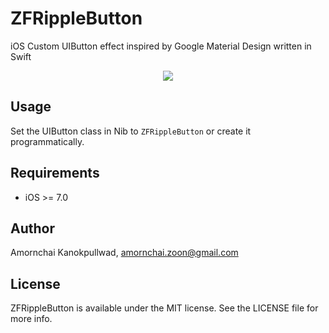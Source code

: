 ZFRippleButton
==============

iOS Custom UIButton effect inspired by Google Material Design written in Swift

<p align="center"><img src="https://raw.githubusercontent.com/zoonooz/ZFRippleButton/master/Screenshot/colored-button.gif"/></p>

## Usage

Set the UIButton class in Nib to ```ZFRippleButton``` or create it programmatically.

## Requirements
- iOS >= 7.0

## Author

Amornchai Kanokpullwad, amornchai.zoon@gmail.com

## License

ZFRippleButton is available under the MIT license. See the LICENSE file for more info.
